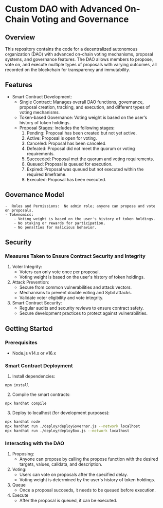 # Custom DAO with Advanced On-Chain Voting and Governance

## Overview
This repository contains the code for a decentralized autonomous organization (DAO) with advanced on-chain voting mechanisms, proposal systems, and governance features. The DAO allows members to propose, vote on, and execute multiple types of proposals with varying outcomes, all recorded on the blockchain for transparency and immutability.

## Features
- Smart Contract Development:
    - Single Contract: Manages overall DAO functions, governance, proposal creation, tracking, and execution, and different types of voting mechanisms.
    - Token-based Governance: Voting weight is based on the user's history of token holdings.
    - Proposal Stages: Includes the following stages:
        1. Pending: Proposal has been created but not yet active.
        2. Active: Proposal is open for voting.
        3. Canceled: Proposal has been canceled.
        4. Defeated: Proposal did not meet the quorum or voting requirements.
        5. Succeeded: Proposal met the quorum and voting requirements.
        6. Queued: Proposal is queued for execution.
        7. Expired: Proposal was queued but not executed within the required timeframe.
        8. Executed: Proposal has been executed.

## Governance Model
    -  Roles and Permissions:  No admin role; anyone can propose and vote on proposals.
    - Tokenomics:
        - Voting weight is based on the user's history of token holdings.
        - No staking or rewards for participation.
        - No penalties for malicious behavior.

## Security
### Measures Taken to Ensure Contract Security and Integrity
1. Voter Integrity:
    - Voters can only vote once per proposal.
    - Voting weight is based on the user's history of token holdings.
2. Attack Prevention:
    - Secure from common vulnerabilities and attack vectors.
    - Mechanisms to prevent double voting and Sybil attacks.
    - Validate voter eligibility and vote integrity.
3. Smart Contract Security:
    - Regular audits and security reviews to ensure contract safety.
    - Secure development practices to protect against vulnerabilities.

## Getting Started
### Prerequisites
- Node.js v14.x or v16.x    

### Smart Contract Deployment
1. Install dependencies:
```zsh
npm install
```
2. Compile the smart contracts:
```zsh
npx hardhat compile
```
3. Deploy to localhost (for development purposes):
```zsh
npx hardhat node
npx hardhat run ./deploy/deployGovernor.js --network localhost
npx hardhat run ./deploy/deployBox.js --network localhost
```

### Interacting with the DAO
1. Proposing:
    - Anyone can propose by calling the propose function with the desired targets, values, calldata, and description.
2. Voting:
    - Users can vote on proposals after the specified delay.
    - Voting weight is determined by the user's history of token holdings.    
3. Queue
    - Once a proposal succeeds, it needs to be queued before execution.
4. Execute
    - After the proposal is queued, it can be executed.

